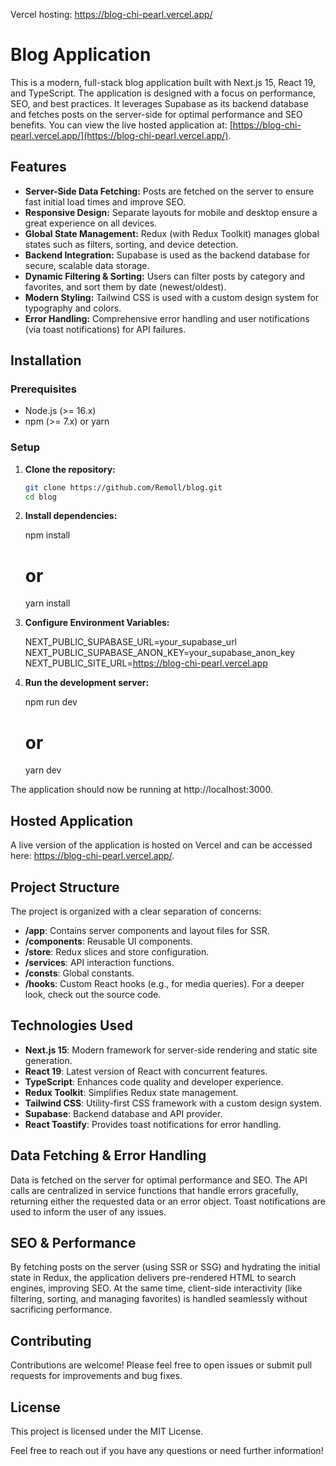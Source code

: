 Vercel hosting: https://blog-chi-pearl.vercel.app/

# Blog Application

This is a modern, full-stack blog application built with Next.js 15, React 19, and TypeScript. The application is designed with a focus on performance, SEO, and best practices. It leverages Supabase as its backend database and fetches posts on the server-side for optimal performance and SEO benefits. You can view the live hosted application at: [https://blog-chi-pearl.vercel.app/](https://blog-chi-pearl.vercel.app/).

## Features

- **Server-Side Data Fetching:** Posts are fetched on the server to ensure fast initial load times and improve SEO.
- **Responsive Design:** Separate layouts for mobile and desktop ensure a great experience on all devices.
- **Global State Management:** Redux (with Redux Toolkit) manages global states such as filters, sorting, and device detection.
- **Backend Integration:** Supabase is used as the backend database for secure, scalable data storage.
- **Dynamic Filtering & Sorting:** Users can filter posts by category and favorites, and sort them by date (newest/oldest).
- **Modern Styling:** Tailwind CSS is used with a custom design system for typography and colors.
- **Error Handling:** Comprehensive error handling and user notifications (via toast notifications) for API failures.

## Installation

### Prerequisites

- Node.js (>= 16.x)
- npm (>= 7.x) or yarn

### Setup

1. **Clone the repository:**

   ```bash
   git clone https://github.com/Remoll/blog.git
   cd blog

   ```

2. **Install dependencies:**

   npm install

   # or

   yarn install

3. **Configure Environment Variables:**

   NEXT_PUBLIC_SUPABASE_URL=your_supabase_url
   NEXT_PUBLIC_SUPABASE_ANON_KEY=your_supabase_anon_key
   NEXT_PUBLIC_SITE_URL=https://blog-chi-pearl.vercel.app

4. **Run the development server:**

   npm run dev

   # or

   yarn dev

The application should now be running at http://localhost:3000.

## Hosted Application

A live version of the application is hosted on Vercel and can be accessed here: https://blog-chi-pearl.vercel.app/.

## Project Structure

The project is organized with a clear separation of concerns:

- **/app**: Contains server components and layout files for SSR.
- **/components**: Reusable UI components.
- **/store**: Redux slices and store configuration.
- **/services**: API interaction functions.
- **/consts**: Global constants.
- **/hooks**: Custom React hooks (e.g., for media queries).
  For a deeper look, check out the source code.

## Technologies Used

- **Next.js 15**: Modern framework for server-side rendering and static site generation.
- **React 19**: Latest version of React with concurrent features.
- **TypeScript**: Enhances code quality and developer experience.
- **Redux Toolkit**: Simplifies Redux state management.
- **Tailwind CSS**: Utility-first CSS framework with a custom design system.
- **Supabase**: Backend database and API provider.
- **React Toastify**: Provides toast notifications for error handling.

## Data Fetching & Error Handling

Data is fetched on the server for optimal performance and SEO. The API calls are centralized in service functions that handle errors gracefully, returning either the requested data or an error object. Toast notifications are used to inform the user of any issues.

## SEO & Performance

By fetching posts on the server (using SSR or SSG) and hydrating the initial state in Redux, the application delivers pre-rendered HTML to search engines, improving SEO. At the same time, client-side interactivity (like filtering, sorting, and managing favorites) is handled seamlessly without sacrificing performance.

## Contributing

Contributions are welcome! Please feel free to open issues or submit pull requests for improvements and bug fixes.

## License

This project is licensed under the MIT License.

Feel free to reach out if you have any questions or need further information!
